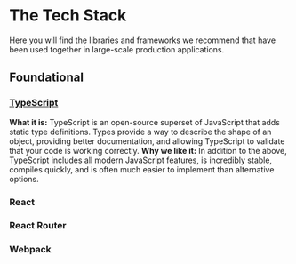 # The Tech Stack
Here you will find the libraries and frameworks we recommend that have been used together in large-scale production applications.

## Foundational

### [TypeScript](https://www.typescriptlang.org/)
**What it is:** TypeScript is an open-source superset of JavaScript that adds static type definitions. Types provide a way to describe the shape of an object, providing better documentation, and allowing TypeScript to validate that your code is working correctly.
**Why we like it:** In addition to the above, TypeScript includes all modern JavaScript features, is incredibly stable, compiles quickly, and is often much easier to implement than alternative options.

### React

### React Router

### Webpack
